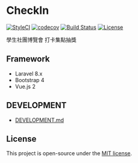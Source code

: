 # CheckIn

[![StyleCI](https://github.styleci.io/repos/96743786/shield)](https://github.styleci.io/repos/96743786)
[![codecov](https://codecov.io/gh/HackerSir/CheckIn/branch/master/graph/badge.svg)](https://codecov.io/gh/HackerSir/CheckIn)
[![Build Status](https://api.travis-ci.org/HackerSir/CheckIn.svg)](https://travis-ci.org/HackerSir/CheckIn)
[![License](https://img.shields.io/github/license/HackerSir/CheckIn.svg)](https://raw.githubusercontent.com/HackerSir/CheckIn/master/LICENSE)

學生社團博覽會 打卡集點抽獎

## Framework

- Laravel 8.x
- Bootstrap 4
- Vue.js 2

## DEVELOPMENT
* [DEVELOPMENT.md](DEVELOPMENT.md)

## License
This project is open-source under the [MIT license](http://opensource.org/licenses/MIT).
